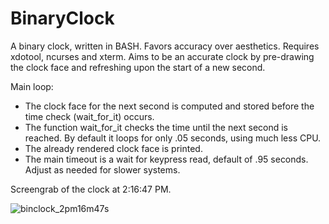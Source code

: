 # BinaryClock

A binary clock, written in BASH.  Favors accuracy over aesthetics.
Requires xdotool, ncurses and xterm.
Aims to be an accurate clock by pre-drawing the clock face and refreshing upon the start of a new second.

Main loop:
* The clock face for the next second is computed and stored before the time check (wait_for_it) occurs.
* The function wait_for_it checks the time until the next second is reached.  By default it loops for only .05 seconds, using much less CPU.
* The already rendered clock face is printed.
* The main timeout is a wait for keypress read, default of .95 seconds.  Adjust as needed for slower systems.
 
 
Screengrab of the clock at 2:16:47 PM.
 
 
![binclock_2pm16m47s](https://user-images.githubusercontent.com/73159111/115932292-82d8ae00-a441-11eb-9da7-513a110fcecc.png)

